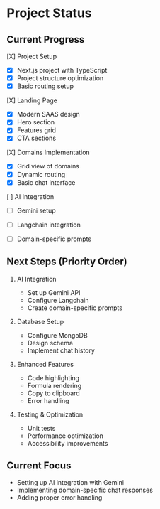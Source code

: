 # Project Status

## Current Progress

[X] Project Setup
  - [X] Next.js project with TypeScript
  - [X] Project structure optimization
  - [X] Basic routing setup

[X] Landing Page
  - [X] Modern SAAS design
  - [X] Hero section
  - [X] Features grid
  - [X] CTA sections

[X] Domains Implementation
  - [X] Grid view of domains
  - [X] Dynamic routing
  - [X] Basic chat interface

[ ] AI Integration
  - [ ] Gemini setup
  - [ ] Langchain integration
  - [ ] Domain-specific prompts


## Next Steps (Priority Order)

1. AI Integration
   - Set up Gemini API
   - Configure Langchain
   - Create domain-specific prompts

2. Database Setup
   - Configure MongoDB
   - Design schema
   - Implement chat history

3. Enhanced Features
   - Code highlighting
   - Formula rendering
   - Copy to clipboard
   - Error handling

4. Testing & Optimization
   - Unit tests
   - Performance optimization
   - Accessibility improvements

## Current Focus
- Setting up AI integration with Gemini
- Implementing domain-specific chat responses
- Adding proper error handling 